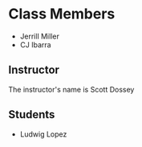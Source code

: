 # Class Members
* Jerrill Miller
* CJ Ibarra
## Instructor

The instructor's name is Scott Dossey

## Students

* Ludwig Lopez
